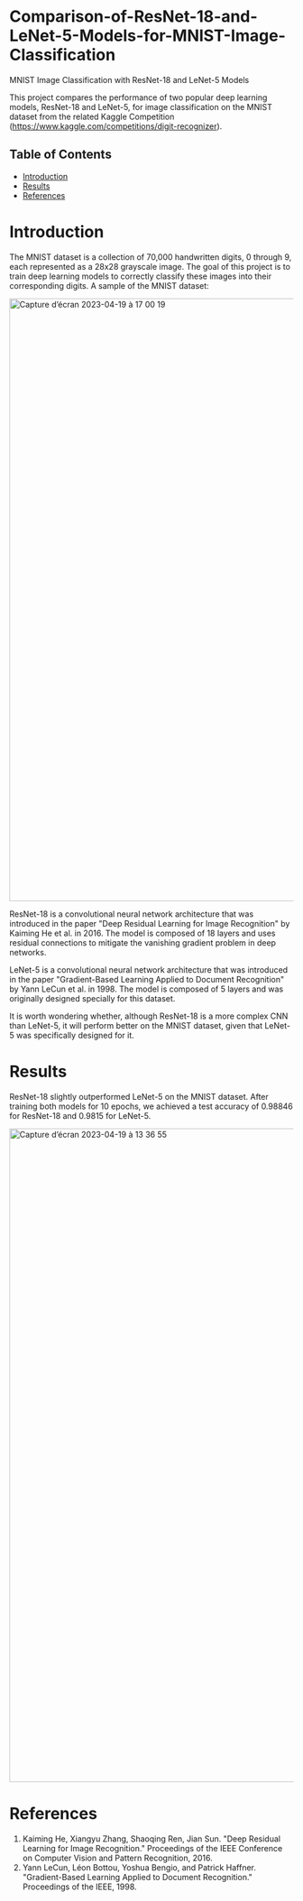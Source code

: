 # Comparison-of-ResNet-18-and-LeNet-5-Models-for-MNIST-Image-Classification


MNIST Image Classification with ResNet-18 and LeNet-5 Models

This project compares the performance of two popular deep learning models, ResNet-18 and LeNet-5, for image classification on the MNIST dataset from the related Kaggle Competition (https://www.kaggle.com/competitions/digit-recognizer). 


## Table of Contents

- [Introduction](#introduction)
- [Results](#results)
- [References](#references)

# Introduction

The MNIST dataset is a collection of 70,000 handwritten digits, 0 through 9, each represented as a 28x28 grayscale image. The goal of this project is to train deep learning models to correctly classify these images into their corresponding digits. A sample of the MNIST dataset: 

<img width="1069" alt="Capture d’écran 2023-04-19 à 17 00 19" src="https://user-images.githubusercontent.com/121366737/233024742-5b5a6ce8-5af0-496a-8007-4eea53c62c28.png">


ResNet-18 is a convolutional neural network architecture that was introduced in the paper "Deep Residual Learning for Image Recognition" by Kaiming He et al. in 2016. The model is composed of 18 layers and uses residual connections to mitigate the vanishing gradient problem in deep networks. 

LeNet-5 is a convolutional neural network architecture that was introduced in the paper "Gradient-Based Learning Applied to Document Recognition" by Yann LeCun et al. in 1998. The model is composed of 5 layers and was originally designed specially for this dataset.

It is worth wondering whether, although ResNet-18 is a more complex CNN than LeNet-5, it will perform better on the MNIST dataset, given that LeNet-5 was specifically designed for it.

# Results

ResNet-18 slightly outperformed LeNet-5 on the MNIST dataset. After training both models for 10 epochs, we achieved a test accuracy of 0.98846 for ResNet-18 and 0.9815 for LeNet-5.

<img width="1159" alt="Capture d’écran 2023-04-19 à 13 36 55" src="https://user-images.githubusercontent.com/121366737/232976603-31fb9168-e01a-42db-a28b-1678427ef15e.png">



# References
1. Kaiming He, Xiangyu Zhang, Shaoqing Ren, Jian Sun. "Deep Residual Learning for Image Recognition." Proceedings of the IEEE Conference on Computer Vision and Pattern Recognition, 2016.
2. Yann LeCun, Léon Bottou, Yoshua Bengio, and Patrick Haffner. "Gradient-Based Learning Applied to Document Recognition." Proceedings of the IEEE, 1998.


